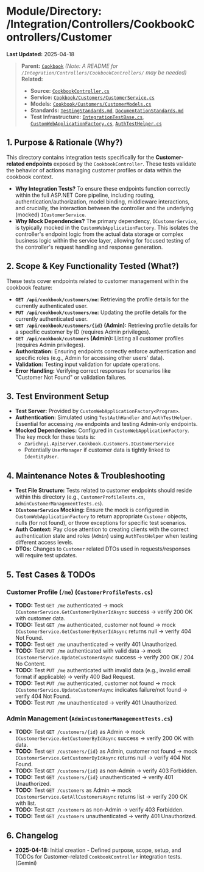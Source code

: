 # Module/Directory: /Integration/Controllers/CookbookControllers/Customer

**Last Updated:** 2025-04-18

> **Parent:** [`Cookbook`](../README.md) 
> *(Note: A README for `/Integration/Controllers/CookbookControllers/` may be needed)*
> **Related:**
> * **Source:** [`CookbookController.cs`](../../../../../Zarichney.Server/Controllers/CookbookController.cs)
> * **Service:** [`Cookbook/Customers/CustomerService.cs`](../../../../../Zarichney.Server/Cookbook/Customers/CustomerService.cs)
> * **Models:** [`Cookbook/Customers/CustomerModels.cs`](../../../../../Zarichney.Server/Cookbook/Customers/CustomerModels.cs)
> * **Standards:** [`TestingStandards.md`](../../../../../Docs/Standards/TestingStandards.md), [`DocumentationStandards.md`](../../../../../Docs/Development/DocumentationStandards.md)
> * **Test Infrastructure:** [`IntegrationTestBase.cs`](../../../IntegrationTestBase.cs), [`CustomWebApplicationFactory.cs`](../../../../Framework/Fixtures/CustomWebApplicationFactory.cs), [`AuthTestHelper.cs`](../../../../Framework/Helpers/AuthTestHelper.cs)

## 1. Purpose & Rationale (Why?)

This directory contains integration tests specifically for the **Customer-related endpoints** exposed by the `CookbookController`. These tests validate the behavior of actions managing customer profiles or data within the cookbook context.

* **Why Integration Tests?** To ensure these endpoints function correctly within the full ASP.NET Core pipeline, including routing, authentication/authorization, model binding, middleware interactions, and crucially, the interaction between the controller and the underlying (mocked) `ICustomerService`.
* **Why Mock Dependencies?** The primary dependency, `ICustomerService`, is typically mocked in the `CustomWebApplicationFactory`. This isolates the controller's endpoint logic from the actual data storage or complex business logic within the service layer, allowing for focused testing of the controller's request handling and response generation.

## 2. Scope & Key Functionality Tested (What?)

These tests cover endpoints related to customer management within the cookbook feature:

* **`GET /api/cookbook/customers/me`:** Retrieving the profile details for the currently authenticated user.
* **`PUT /api/cookbook/customers/me`:** Updating the profile details for the currently authenticated user.
* **`GET /api/cookbook/customers/{id}` (Admin):** Retrieving profile details for a specific customer by ID (requires Admin privileges).
* **`GET /api/cookbook/customers` (Admin):** Listing all customer profiles (requires Admin privileges).
* **Authorization:** Ensuring endpoints correctly enforce authentication and specific roles (e.g., Admin for accessing other users' data).
* **Validation:** Testing input validation for update operations.
* **Error Handling:** Verifying correct responses for scenarios like "Customer Not Found" or validation failures.

## 3. Test Environment Setup

* **Test Server:** Provided by `CustomWebApplicationFactory<Program>`.
* **Authentication:** Simulated using `TestAuthHandler` and `AuthTestHelper`. Essential for accessing `/me` endpoints and testing Admin-only endpoints.
* **Mocked Dependencies:** Configured in `CustomWebApplicationFactory`. The key mock for these tests is:
    * `Zarichnyi.ApiServer.Cookbook.Customers.ICustomerService`
    * Potentially `UserManager` if customer data is tightly linked to `IdentityUser`.

## 4. Maintenance Notes & Troubleshooting

* **Test File Structure:** Tests related to customer endpoints should reside within this directory (e.g., `CustomerProfileTests.cs`, `AdminCustomerManagementTests.cs`).
* **`ICustomerService` Mocking:** Ensure the mock is configured in `CustomWebApplicationFactory` to return appropriate `Customer` objects, nulls (for not found), or throw exceptions for specific test scenarios.
* **Auth Context:** Pay close attention to creating clients with the correct authentication state and roles (`Admin`) using `AuthTestHelper` when testing different access levels.
* **DTOs:** Changes to `Customer` related DTOs used in requests/responses will require test updates.

## 5. Test Cases & TODOs

### Customer Profile (`/me`) (`CustomerProfileTests.cs`)
* **TODO:** Test `GET /me` authenticated -> mock `ICustomerService.GetCustomerByUserIdAsync` success -> verify 200 OK with customer data.
* **TODO:** Test `GET /me` authenticated, customer not found -> mock `ICustomerService.GetCustomerByUserIdAsync` returns null -> verify 404 Not Found.
* **TODO:** Test `GET /me` unauthenticated -> verify 401 Unauthorized.
* **TODO:** Test `PUT /me` authenticated with valid data -> mock `ICustomerService.UpdateCustomerAsync` success -> verify 200 OK / 204 No Content.
* **TODO:** Test `PUT /me` authenticated with invalid data (e.g., invalid email format if applicable) -> verify 400 Bad Request.
* **TODO:** Test `PUT /me` authenticated, customer not found -> mock `ICustomerService.UpdateCustomerAsync` indicates failure/not found -> verify 404 Not Found.
* **TODO:** Test `PUT /me` unauthenticated -> verify 401 Unauthorized.

### Admin Management (`AdminCustomerManagementTests.cs`)
* **TODO:** Test `GET /customers/{id}` as Admin -> mock `ICustomerService.GetCustomerByIdAsync` success -> verify 200 OK with data.
* **TODO:** Test `GET /customers/{id}` as Admin, customer not found -> mock `ICustomerService.GetCustomerByIdAsync` returns null -> verify 404 Not Found.
* **TODO:** Test `GET /customers/{id}` as non-Admin -> verify 403 Forbidden.
* **TODO:** Test `GET /customers/{id}` unauthenticated -> verify 401 Unauthorized.
* **TODO:** Test `GET /customers` as Admin -> mock `ICustomerService.GetAllCustomersAsync` returns list -> verify 200 OK with list.
* **TODO:** Test `GET /customers` as non-Admin -> verify 403 Forbidden.
* **TODO:** Test `GET /customers` unauthenticated -> verify 401 Unauthorized.

## 6. Changelog

* **2025-04-18:** Initial creation - Defined purpose, scope, setup, and TODOs for Customer-related `CookbookController` integration tests. (Gemini)

